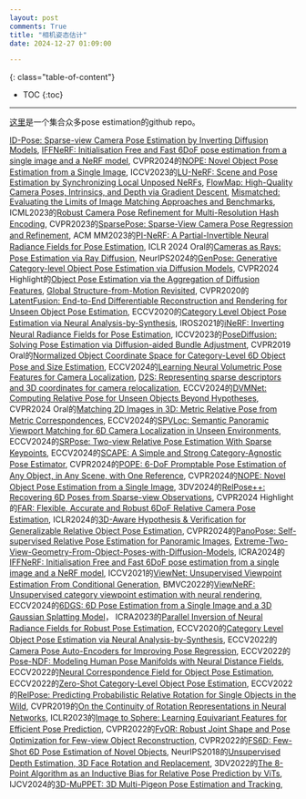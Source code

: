 ```yaml
---
layout: post
comments: True
title: "相机姿态估计"
date: 2024-12-27 01:09:00

---
```


<!--more-->

{: class="table-of-content"}
* TOC
{:toc}

---

[这里](https://github.com/Jianqiuer/Awesome6DPoseEstimation)是一个集合众多pose estimation的github repo。

[ID-Pose: Sparse-view Camera Pose Estimation by Inverting Diffusion Models](https://xt4d.github.io/id-pose-web/), [IFFNeRF: Initialisation Free and Fast 6DoF pose estimation from a single image and a NeRF model](https://mbortolon97.github.io/iffnerf/), CVPR2024的[NOPE: Novel Object Pose Estimation from a Single Image](https://github.com/nv-nguyen/nope), ICCV2023的[LU-NeRF: Scene and Pose Estimation by Synchronizing Local Unposed NeRFs](https://people.cs.umass.edu/~zezhoucheng/lu-nerf/), [FlowMap: High-Quality Camera Poses, Intrinsics, and Depth via Gradient Descent](https://cameronosmith.github.io/flowmap/), [Mismatched: Evaluating the Limits of Image Matching Approaches and Benchmarks](https://github.com/surgical-vision/colmap-match-converter), ICML2023的[Robust Camera Pose Refinement for Multi-Resolution Hash Encoding](https://openreview.net/pdf?id=O7lWozCqjT), CVPR2023的[SparsePose: Sparse-View Camera Pose Regression and Refinement](https://sparsepose.github.io/), ACM MM2023的[PI-NeRF: A Partial-Invertible Neural Radiance Fields for Pose Estimation](https://dl.acm.org/doi/pdf/10.1145/3581783.3612590), ICLR 2024 Oral的[Cameras as Rays: Pose Estimation via Ray Diffusion](https://jasonyzhang.com/RayDiffusion/), NeurIPS2024的[GenPose: Generative Category-level Object Pose Estimation via Diffusion Models](https://sites.google.com/view/genpose), CVPR2024 Highlight的[Object Pose Estimation via the Aggregation of Diffusion Features](https://github.com/Tianfu18/diff-feats-pose), [Global Structure-from-Motion Revisited](https://lpanaf.github.io/eccv24_glomap/), CVPR2020的[LatentFusion: End-to-End Differentiable Reconstruction and Rendering for Unseen Object Pose Estimation](https://github.com/NVlabs/latentfusion?tab=readme-ov-file), ECCV2020的[Category Level Object Pose Estimation via Neural Analysis-by-Synthesis](https://github.com/xuchen-ethz/neural_object_fitting), IROS2021的[iNeRF: Inverting Neural Radiance Fields for Pose Estimation](https://yenchenlin.me/inerf/), ICCV2023的[PoseDiffusion: Solving Pose Estimation via Diffusion-aided Bundle Adjustment](https://posediffusion.github.io/), CVPR2019 Oral的[Normalized Object Coordinate Space for Category-Level 6D Object Pose and Size Estimation](https://geometry.stanford.edu/projects/NOCS_CVPR2019/), ECCV2024的[Learning Neural Volumetric Pose Features for Camera Localization](https://gujiaqivadin.github.io/posemap/#), [D2S: Representing sparse descriptors and 3D coordinates for camera relocalization](https://thpjp.github.io/d2s/), ECCV2024的[DVMNet: Computing Relative Pose for Unseen Objects Beyond Hypotheses](https://sailor-z.github.io/projects/CVPR2024_DVMNet.html), CVPR2024 Oral的[Matching 2D Images in 3D: Metric Relative Pose from Metric Correspondences](https://nianticlabs.github.io/mickey/), ECCV2024的[SPVLoc: Semantic Panoramic Viewport Matching for 6D Camera Localization in Unseen Environments](https://fraunhoferhhi.github.io/spvloc/), ECCV2024的[SRPose: Two-view Relative Pose Estimation With Sparse Keypoints](https://frickyinn.github.io/srpose/), ECCV2024的[SCAPE: A Simple and Strong Category-Agnostic Pose Estimator](https://github.com/tiny-smart/SCAPE), CVPR2024的[POPE: 6-DoF Promptable Pose Estimation of Any Object, in Any Scene, with One Reference](https://paulpanwang.github.io/POPE/), CVPR2024的[NOPE: Novel Object Pose Estimation from a Single Image](https://github.com/nv-nguyen/nope?tab=readme-ov-file), 3DV2024的[RelPose++: Recovering 6D Poses from Sparse-view Observations](https://amyxlase.github.io/relpose-plus-plus/), CVPR2024 Highlight的[FAR: Flexible, Accurate and Robust 6DoF Relative Camera Pose Estimation](https://crockwell.github.io/far/), ICLR2024的[3D-Aware Hypothesis & Verification for Generalizable Relative Object Pose Estimation](https://sailor-z.github.io/projects/ICLR2024_3DAHV.html), CVPR2024的[PanoPose: Self-supervised Relative Pose Estimation for Panoramic Images](https://openaccess.thecvf.com/content/CVPR2024/papers/Tu_PanoPose_Self-supervised_Relative_Pose_Estimation_for_Panoramic_Images_CVPR_2024_paper.pdf), [Extreme-Two-View-Geometry-From-Object-Poses-with-Diffusion-Models](https://github.com/scy639/Extreme-Two-View-Geometry-From-Object-Poses-with-Diffusion-Models), ICRA2024的[IFFNeRF: Initialisation Free and Fast 6DoF pose estimation from a single image and a NeRF model](https://mbortolon97.github.io/iffnerf/), ICCV2021的[ViewNet: Unsupervised Viewpoint Estimation From Conditional Generation](https://github.com/omariott/viewnet), BMVC2022的[ViewNeRF: Unsupervised category viewpoint estimation with neural rendering](https://github.com/omariott/viewnerf), ECCV2024的[6DGS: 6D Pose Estimation from a Single Image and a 3D Gaussian Splatting Model](https://mbortolon97.github.io/6dgs/)， ICRA2023的[Parallel Inversion of Neural Radiance Fields for Robust Pose Estimation](https://pnerfp.github.io/), ECCV2020的[Category Level Object Pose Estimation via Neural Analysis-by-Synthesis](https://github.com/xuchen-ethz/neural_object_fitting?tab=readme-ov-file), ECCV2022的[Camera Pose Auto-Encoders for Improving Pose Regression](https://github.com/yolish/camera-pose-auto-encoders), ECCV2022的[Pose-NDF: Modeling Human Pose Manifolds with Neural Distance Fields](https://virtualhumans.mpi-inf.mpg.de/posendf/), ECCV2022的[Neural Correspondence Field for Object Pose Estimation](https://linhuang17.github.io/NCF/), ECCV2022的[Zero-Shot Category-Level Object Pose Estimation](https://github.com/applied-ai-lab/zero-shot-pose), ECCV2022的[RelPose: Predicting Probabilistic Relative Rotation for Single Objects in the Wild](https://jasonyzhang.com/relpose/), CVPR2019的[On the Continuity of Rotation Representations in Neural Networks](https://zhouyisjtu.github.io/project_rotation/rotation.html), ICLR2023的[Image to Sphere: Learning Equivariant Features for Efficient Pose Prediction](https://dmklee.github.io/image2sphere/), CVPR2022的[FvOR: Robust Joint Shape and Pose Optimization for Few-view Object Reconstruction](https://github.com/zhenpeiyang/FvOR), CVPR2022的[FS6D: Few-Shot 6D Pose Estimation of Novel Objects](https://github.com/ethnhe/FS6D-PyTorch?tab=readme-ov-file), NeurIPS2018的[Unsupervised Depth Estimation, 3D Face Rotation and Replacement](https://github.com/joelmoniz/DepthNets/tree/master), 3DV2022的[The 8-Point Algorithm as an Inductive Bias for Relative Pose Prediction by ViTs](https://crockwell.github.io/rel_pose/), IJCV2024的[3D-MuPPET: 3D Multi-Pigeon Pose Estimation and Tracking](https://github.com/alexhang212/3D-MuPPET?tab=readme-ov-file), 
